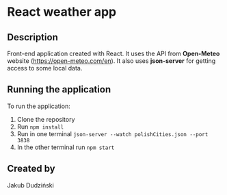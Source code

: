 # React weather app
## Description
Front-end application created with React. It uses the API from **Open-Meteo** website (https://open-meteo.com/en). It also uses **json-server** for getting access to some local data.
## Running the application
To run the application:
1. Clone the repository
2. Run `npm install`
3. Run in one terminal `json-server --watch polishCities.json --port 3838`
4. In the other terminal run `npm start`
## Created by
Jakub Dudziński
